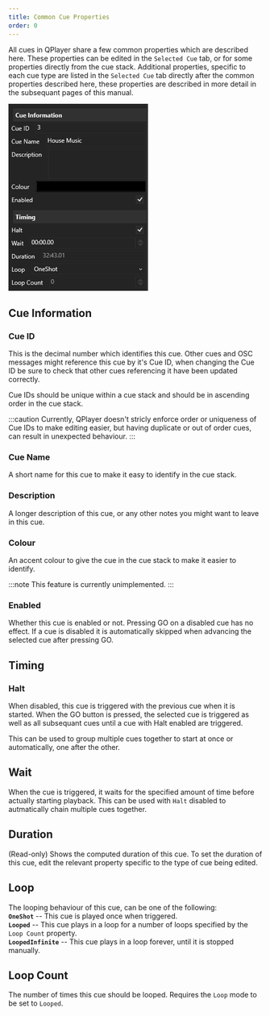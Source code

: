 ```yaml
---
title: Common Cue Properties
order: 0
---
```


All cues in QPlayer share a few common properties which are described here. These 
properties can be edited in the `Selected Cue` tab, or for some properties directly
from the cue stack. Additional properties, specific to each cue type are listed in
the `Selected Cue` tab directly after the common properties described here, these 
properties are described in more detail in the subsequant pages of this manual.

![Cue editor](../../../../assets/base-cue.png)

## Cue Information

### Cue ID

This is the decimal number which identifies this cue. Other cues and OSC messages
might reference this cue by it's Cue ID, when changing the Cue ID be sure to check
that other cues referencing it have been updated correctly.

Cue IDs should be unique within a cue stack and should be in ascending order in the
cue stack. 

:::caution
Currently, QPlayer doesn't stricly enforce order or uniqueness of Cue IDs to 
make editing easier, but having duplicate or out of order cues, can result in 
unexpected behaviour.
:::

### Cue Name

A short name for this cue to make it easy to identify in the cue stack.

### Description

A longer description of this cue, or any other notes you might want to leave in this
cue.

### Colour

An accent colour to give the cue in the cue stack to make it easier to identify.

:::note
This feature is currently unimplemented.
:::

### Enabled

Whether this cue is enabled or not. Pressing GO on a disabled cue has no effect.
If a cue is disabled it is automatically skipped when advancing the selected cue
after pressing GO.

## Timing

### Halt

When disabled, this cue is triggered with the previous cue when it is started. 
When the GO button is pressed, the selected cue is triggered as well as all 
subsequant cues until a cue with Halt enabled are triggered.

This can be used to group multiple cues together to start at once or 
automatically, one after the other.

## Wait

When the cue is triggered, it waits for the specified amount of time before 
actually starting playback. This can be used with `Halt` disabled to 
autmatically chain multiple cues together.

## Duration

(Read-only) Shows the computed duration of this cue. To set the duration of this 
cue, edit the relevant property specific to the type of cue being edited.

## Loop

The looping behaviour of this cue, can be one of the following:  
**`OneShot`** -- This cue is played once when triggered.  
**`Looped`** -- This cue plays in a loop for a number of loops specified 
by the `Loop Count` property.  
**`LoopedInfinite`** -- This cue plays in a loop forever, until it is stopped 
manually.

## Loop Count

The number of times this cue should be looped. Requires the `Loop` mode to be set
to `Looped`.
